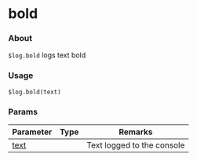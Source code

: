 # bold

### About

`$log.bold` logs text bold

### Usage

`$log.bold(text)`

### Params

<table><thead><tr><th>Parameter</th><th data-type="select">Type</th><th>Remarks</th></tr></thead><tbody><tr><td><a href="info/params/text">text</a></td><td></td><td>Text logged to the console</td></tr></tbody></table>

